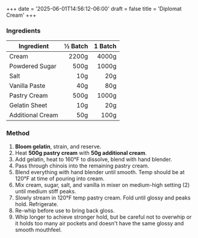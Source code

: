 +++
date = '2025-06-01T14:56:12-06:00'
draft = false
title = 'Diplomat Cream'
+++

### Ingredients

| Ingredient         | ½ Batch | 1 Batch |
|--------------------|--------:|--------:|
| Cream              |   2200g |   4000g |
| Powdered Sugar     |    500g |   1000g |
| Salt               |     10g |     20g |
| Vanilla Paste      |     40g |     80g |
| Pastry Cream       |    500g |   1000g |
| Gelatin Sheet      |     10g |     20g |
| Additional Cream   |     50g |    100g |

### Method

1. **Bloom gelatin**, strain, and reserve.
2. Heat **500g pastry cream** with **50g additional cream**.
3. Add gelatin, heat to 160°F to dissolve, blend with hand blender.
4. Pass through chinois into the remaining pastry cream.
5. Blend everything with hand blender until smooth. Temp should be at 120°F at time of pouring into cream.
6. Mix cream, sugar, salt, and vanilla in mixer on medium-high setting (2) until medium stiff peaks.
7. Slowly stream in 120°F temp pastry cream. Fold until glossy and peaks hold. Refrigerate.
8. Re-whip before use to bring back gloss.
9. Whip longer to achieve stronger hold, but be careful not to overwhip or it holds too many air pockets and doesn't have the same glossy and smooth mouthfeel.


